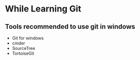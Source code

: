 # While Learning Git

## Tools recommended to use git in windows
* Git for windows
* cmder
* SourceTree
* TortoiseGit
